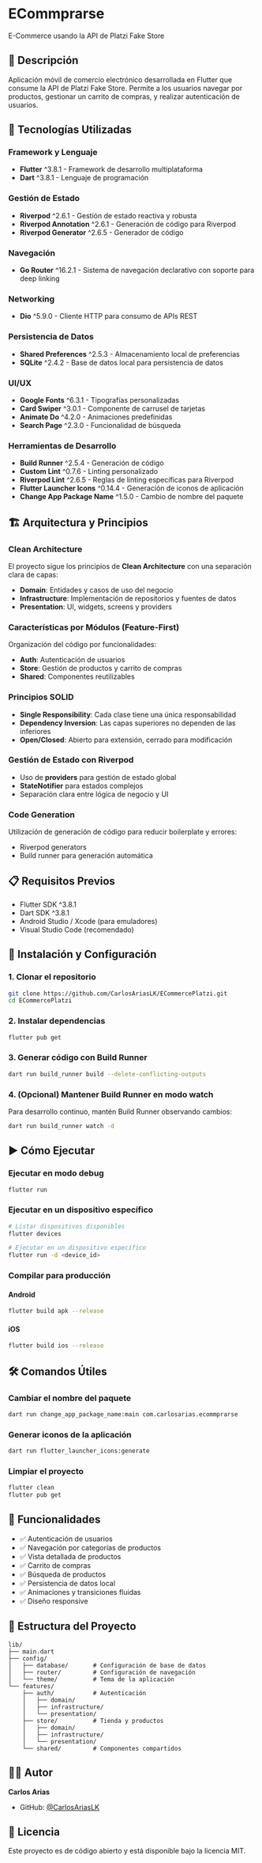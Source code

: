 # ECommprarse

E-Commerce usando la API de Platzi Fake Store

## 📱 Descripción

Aplicación móvil de comercio electrónico desarrollada en Flutter que consume la API de Platzi Fake Store. Permite a los usuarios navegar por productos, gestionar un carrito de compras, y realizar autenticación de usuarios.

## 🚀 Tecnologías Utilizadas

### Framework y Lenguaje
- **Flutter** ^3.8.1 - Framework de desarrollo multiplataforma
- **Dart** ^3.8.1 - Lenguaje de programación

### Gestión de Estado
- **Riverpod** ^2.6.1 - Gestión de estado reactiva y robusta
- **Riverpod Annotation** ^2.6.1 - Generación de código para Riverpod
- **Riverpod Generator** ^2.6.5 - Generador de código

### Navegación
- **Go Router** ^16.2.1 - Sistema de navegación declarativo con soporte para deep linking

### Networking
- **Dio** ^5.9.0 - Cliente HTTP para consumo de APIs REST

### Persistencia de Datos
- **Shared Preferences** ^2.5.3 - Almacenamiento local de preferencias
- **SQLite** ^2.4.2 - Base de datos local para persistencia de datos

### UI/UX
- **Google Fonts** ^6.3.1 - Tipografías personalizadas
- **Card Swiper** ^3.0.1 - Componente de carrusel de tarjetas
- **Animate Do** ^4.2.0 - Animaciones predefinidas
- **Search Page** ^2.3.0 - Funcionalidad de búsqueda

### Herramientas de Desarrollo
- **Build Runner** ^2.5.4 - Generación de código
- **Custom Lint** ^0.7.6 - Linting personalizado
- **Riverpod Lint** ^2.6.5 - Reglas de linting específicas para Riverpod
- **Flutter Launcher Icons** ^0.14.4 - Generación de iconos de aplicación
- **Change App Package Name** ^1.5.0 - Cambio de nombre del paquete

## 🏗️ Arquitectura y Principios

### Clean Architecture
El proyecto sigue los principios de **Clean Architecture** con una separación clara de capas:
- **Domain**: Entidades y casos de uso del negocio
- **Infrastructure**: Implementación de repositorios y fuentes de datos
- **Presentation**: UI, widgets, screens y providers

### Características por Módulos (Feature-First)
Organización del código por funcionalidades:
- **Auth**: Autenticación de usuarios
- **Store**: Gestión de productos y carrito de compras
- **Shared**: Componentes reutilizables

### Principios SOLID
- **Single Responsibility**: Cada clase tiene una única responsabilidad
- **Dependency Inversion**: Las capas superiores no dependen de las inferiores
- **Open/Closed**: Abierto para extensión, cerrado para modificación

### Gestión de Estado con Riverpod
- Uso de **providers** para gestión de estado global
- **StateNotifier** para estados complejos
- Separación clara entre lógica de negocio y UI

### Code Generation
Utilización de generación de código para reducir boilerplate y errores:
- Riverpod generators
- Build runner para generación automática

## 📋 Requisitos Previos

- Flutter SDK ^3.8.1
- Dart SDK ^3.8.1
- Android Studio / Xcode (para emuladores)
- Visual Studio Code (recomendado)

## 🔧 Instalación y Configuración

### 1. Clonar el repositorio
```bash
git clone https://github.com/CarlosAriasLK/ECommercePlatzi.git
cd ECommercePlatzi
```

### 2. Instalar dependencias
```bash
flutter pub get
```

### 3. Generar código con Build Runner
```bash
dart run build_runner build --delete-conflicting-outputs
```

### 4. (Opcional) Mantener Build Runner en modo watch
Para desarrollo continuo, mantén Build Runner observando cambios:
```bash
dart run build_runner watch -d
```

## ▶️ Cómo Ejecutar

### Ejecutar en modo debug
```bash
flutter run
```

### Ejecutar en un dispositivo específico
```bash
# Listar dispositivos disponibles
flutter devices

# Ejecutar en un dispositivo específico
flutter run -d <device_id>
```

### Compilar para producción

#### Android
```bash
flutter build apk --release
```

#### iOS
```bash
flutter build ios --release
```

## 🛠️ Comandos Útiles

### Cambiar el nombre del paquete
```bash
dart run change_app_package_name:main com.carlosarias.ecommprarse
```

### Generar iconos de la aplicación
```bash
dart run flutter_launcher_icons:generate
```

### Limpiar el proyecto
```bash
flutter clean
flutter pub get
```

## 📱 Funcionalidades

- ✅ Autenticación de usuarios
- ✅ Navegación por categorías de productos
- ✅ Vista detallada de productos
- ✅ Carrito de compras
- ✅ Búsqueda de productos
- ✅ Persistencia de datos local
- ✅ Animaciones y transiciones fluidas
- ✅ Diseño responsive

## 📝 Estructura del Proyecto

```
lib/
├── main.dart
├── config/
│   ├── database/       # Configuración de base de datos
│   ├── router/         # Configuración de navegación
│   └── theme/          # Tema de la aplicación
└── features/
    ├── auth/           # Autenticación
    │   ├── domain/
    │   ├── infrastructure/
    │   └── presentation/
    ├── store/          # Tienda y productos
    │   ├── domain/
    │   ├── infrastructure/
    │   └── presentation/
    └── shared/         # Componentes compartidos
```

## 👨‍💻 Autor

**Carlos Arias**
- GitHub: [@CarlosAriasLK](https://github.com/CarlosAriasLK)

## 📄 Licencia

Este proyecto es de código abierto y está disponible bajo la licencia MIT.